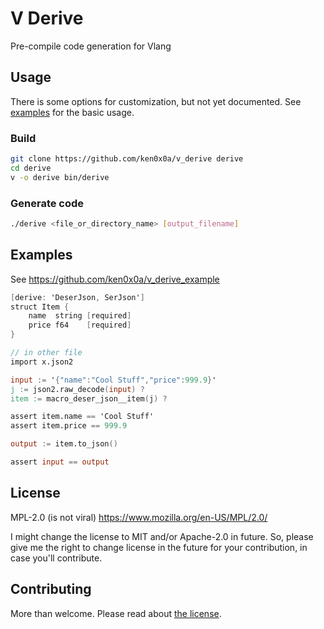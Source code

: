 # V Derive

Pre-compile code generation for Vlang

## Usage

There is some options for customization, but not yet documented.
See [examples](#Examples) for the basic usage.

### Build
```sh
git clone https://github.com/ken0x0a/v_derive derive
cd derive 
v -o derive bin/derive
```

### Generate code
```sh
./derive <file_or_directory_name> [output_filename]
```

## Examples

See https://github.com/ken0x0a/v_derive_example

```v ignore
[derive: 'DeserJson, SerJson']
struct Item {
	name  string [required]
	price f64    [required]
}

// in other file
import x.json2

input := '{"name":"Cool Stuff","price":999.9}'
j := json2.raw_decode(input) ?
item := macro_deser_json__item(j) ?

assert item.name == 'Cool Stuff'
assert item.price == 999.9

output := item.to_json()

assert input == output
```

## License

MPL-2.0 (is not viral)
https://www.mozilla.org/en-US/MPL/2.0/

I might change the license to MIT and/or Apache-2.0 in future.
So, please give me the right to change license in the future for your contribution,
in case you'll contribute.

## Contributing

More than welcome.
Please read about [the license](#License).
